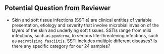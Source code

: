 ## Potential Question from Reviewer

* Skin and soft tissue infections (SSTIs) are clinical entities of variable presentation, etiology and severity that involve microbial invasion of the layers of the skin and underlying soft tissues. SSTIs range from mild infections, such as `pyoderma`, to serious life-threatening infections, such as `necrotizing fasciitis`. SSTI includes multiple different diseases? Is there any specific category for our 24 samples? 
